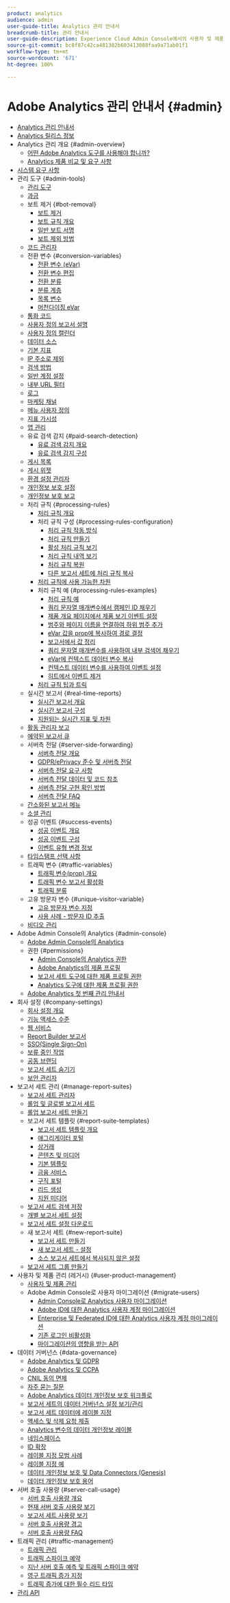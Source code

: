 ```yaml
---
product: analytics
audience: admin
user-guide-title: Analytics 관리 안내서
breadcrumb-title: 관리 안내서
user-guide-description: Experience Cloud Admin Console에서의 사용자 및 제품 관리, 보고서 세트 구성 등과 같은 Analytics 관리 작업에 대해 알아봅니다.
source-git-commit: bc8f87c42ca481382b603413088faa9a71ab01f1
workflow-type: tm+mt
source-wordcount: '671'
ht-degree: 100%

---
```



# Adobe Analytics 관리 안내서 {#admin}

+ [Analytics 관리 안내서](home.md)
+ [Analytics 릴리스 정보](https://experienceleague.adobe.com/docs/analytics/release-notes/latest.html?lang=ko-KR)
+ Analytics 관리 개요 {#admin-overview}
   + [어떤 Adobe Analytics 도구를 사용해야 합니까?](c-analytics-product-comparison/which-analytics-tool.md)
   + [Analytics 제품 비교 및 요구 사항](c-analytics-product-comparison/analytics-product-comparison.md)
+ [시스템 요구 사항](sys-reqs.md)
+ 관리 도구 {#admin-tools}
   + [관리 도구](admin/c-admin-tools.md)
   + [과금](admin/billing-admin.md)
   + 보트 제거 {#bot-removal}
      + [보트 제거](admin/bot-removal/bot-removal.md)
      + [보트 규칙 개요](admin/bot-removal/bot-rules.md)
      + [일반 보트 서명](admin/bot-removal/bot-signatures.md)
      + [보트 제외 방법](admin/bot-removal/bot-exclusion-methods.md)
   + [코드 관리자](admin/code-manager-admin.md)
   + 전환 변수 {#conversion-variables}
      + [전환 변수 (eVar)](admin/conversion-var-admin/conversion-var-admin.md)
      + [전환 변수 편집](admin/conversion-var-admin/t-conversion-variables-admin.md)
      + [전환 분류](admin/conversion-var-admin/conversion-classifications.md)
      + [분류 계층](admin/conversion-var-admin/classification-hierarchies.md)
      + [목록 변수](admin/conversion-var-admin/list-var-admin.md)
      + [머천다이징 eVar](admin/conversion-var-admin/merchandising-evars.md)
   + [통화 코드](admin/currency.md)
   + [사용자 정의 보고서 설명](admin/custom-desc-admin.md)
   + [사용자 정의 캘린더](admin/custom-calendar.md)
   + [데이터 소스](admin/data-sources.md)
   + [기본 지표](admin/default-metrics.md)
   + [IP 주소로 제외](admin/exclude-ip.md)
   + [검색 방법](admin/finding-methods.md)
   + [일반 계정 설정](admin/general-acct-settings-admin.md)
   + [내부 URL 필터](admin/internal-url-filter-admin.md)
   + [로그](admin/logs.md)
   + [마케팅 채널](admin/marketing-channels-admin.md)
   + [메뉴 사용자 정의](admin/customize-menus.md)
   + [지표 가시성](admin/metric-visibility.md)
   + [앱 관리](admin/mobile-management.md)
   + 유료 검색 감지 {#paid-search-detection}
      + [유료 검색 감지 개요](admin/paid-search-detection/paid-search-detection.md)
      + [유료 검색 감지 구성](admin/paid-search-detection/t-paid-search-detection.md)
   + [게시 목록](admin/publishing-list.md)
   + [게시 위젯](admin/publishing-widgets-admin.md)
   + [환경 설정 관리자](admin/preferences-manager.md)
   + [개인정보 보호 설정](admin/privacy-settings.md)
   + [개인정보 보호 보고](admin/privacy-reporting.md)
   + 처리 규칙 {#processing-rules}
      + [처리 규칙 개요](admin/c-processing-rules/processing-rules.md)
      + 처리 규칙 구성 {#processing-rules-configuration}
         + [처리 규칙 작동 방식](admin/c-processing-rules/c-processing-rules-configuration/processing-rules-about.md)
         + [처리 규칙 만들기](admin/c-processing-rules/c-processing-rules-configuration/t-processing-rules.md)
         + [활성 처리 규칙 보기](admin/c-processing-rules/c-processing-rules-configuration/t-processing-rules-view.md)
         + [처리 규칙 내역 보기](admin/c-processing-rules/c-processing-rules-configuration/t-processing-rule-view-history.md)
         + [처리 규칙 복원](admin/c-processing-rules/c-processing-rules-configuration/t-processing-rules-restore.md)
         + [다른 보고서 세트에 처리 규칙 복사](admin/c-processing-rules/c-processing-rules-configuration/t-processing-rules-copy-to-rs.md)
      + [처리 규칙에 사용 가능한 차원](admin/c-processing-rules/processing-rule-dimensions.md)
      + 처리 규칙 예 {#processing-rules-examples}
         + [처리 규칙 예](admin/c-processing-rules/processing-rules-examples/processing-rules-examples.md)
         + [쿼리 문자열 매개변수에서 캠페인 ID 채우기](admin/c-processing-rules/processing-rules-examples/processing-rules-populate-campaign-id.md)
         + [제품 개요 페이지에서 제품 보기 이벤트 설정](admin/c-processing-rules/processing-rules-examples/setting-the-product-view-event.md)
         + [범주와 페이지 이름을 연결하여 하위 범주 추가](admin/c-processing-rules/processing-rules-examples/subcategory-concatenating.md)
         + [eVar 값을 prop에 복사하여 경로 결정](admin/c-processing-rules/processing-rules-examples/processing-rules-determining-path.md)
         + [보고서에서 값 정리](admin/c-processing-rules/processing-rules-examples/clean-up-values-in-a-report.md)
         + [쿼리 문자열 매개변수를 사용하여 내부 검색어 채우기](admin/c-processing-rules/processing-rules-examples/processing-rules-populating-internal-search.md)
         + [eVar에 컨텍스트 데이터 변수 복사](admin/c-processing-rules/processing-rules-examples/processing-rules-copy-context-data.md)
         + [컨텍스트 데이터 변수를 사용하여 이벤트 설정](admin/c-processing-rules/processing-rules-examples/processing-rules-copy-context-data-event.md)
         + [히트에서 이벤트 제거](admin/c-processing-rules/processing-rules-examples/processing-rules-remove-event.md)
      + [처리 규칙 팁과 트릭](admin/c-processing-rules/processing-rules-tips.md)
   + 실시간 보고서 {#real-time-reports}
      + [실시간 보고서 개요](admin/realtime/realtime.md)
      + [실시간 보고서 구성](admin/realtime/t-realtime-admin.md)
      + [지원되는 실시간 지표 및 차원](admin/realtime/realtime-metrics.md)
   + [활동 관리자 보고](admin/reporting-activity.md)
   + [예약된 보고서 큐](admin/scheduled-reports-admin.md)
   + 서버측 전달 {#server-side-forwarding}
      + [서버측 전달 개요](admin/c-server-side-forwarding/ssf.md)
      + [GDPR/ePrivacy 준수 및 서버측 전달](admin/c-server-side-forwarding/ssf-gdpr.md)
      + [서버측 전달 요구 사항](admin/c-server-side-forwarding/ssf-requirements.md)
      + [서버측 전달 데이터 및 코드 참조](admin/c-server-side-forwarding/ssf-reference.md)
      + [서버측 전달 구현 확인 방법](admin/c-server-side-forwarding/ssf-verify.md)
      + [서버측 전달 FAQ](admin/c-server-side-forwarding/ssf-faq.md)
   + [간소화된 보고서 메뉴](admin/t-simplified-menu.md)
   + [소셜 관리](admin/social-management.md)
   + 성공 이벤트 {#success-events}
      + [성공 이벤트 개요](admin/c-success-events/success-event.md)
      + [성공 이벤트 구성](admin/c-success-events/t-success-events.md)
      + [이벤트 유형 변경 정보](admin/c-success-events/event-type.md)
   + [타임스탬프 선택 사항](admin/timestamp-optional.md)
   + 트래픽 변수 {#traffic-variables}
      + [트래픽 변수(prop) 개요](admin/c-traffic-variables/traffic-var.md)
      + [트래픽 변수 보고서 활성화](admin/c-traffic-variables/t-traffic-variable.md)
      + [트래픽 분류](admin/c-traffic-variables/traffic-classifications.md)
   + 고유 방문자 변수 {#unique-visitor-variable}
      + [고유 방문자 변수 지정](admin/unique-visitor-variable-admin/t-unique-visitor-variable.md)
      + [사용 사례 - 방문자 ID 추출](admin/unique-visitor-variable-admin/extract-visitorids-usecase.md)
   + [비디오 관리](admin/video-management.md)
+ Adobe Admin Console의 Analytics {#admin-console}
   + [Adobe Admin Console의 Analytics](admin-console/home.md)
   + 권한 {#permissions}
      + [Admin Console의 Analytics 권한](admin-console/permissions/summary-tables.md)
      + [Adobe Analytics의 제품 프로필](admin-console/permissions/product-profile.md)
      + [보고서 세트 도구에 대한 제품 프로필 권한](admin-console/permissions/report-suite-tools.md)
      + [Analytics 도구에 대한 제품 프로필 권한](admin-console/permissions/analytics-tools.md)
   + [Adobe Analytics 첫 번째 관리 안내서](admin-console/first-admin-guide.md)
+ 회사 설정 {#company-settings}
   + [회사 설정 개요](company/c-company-settings.md)
   + [기능 액세스 수준](company/feature-access-levels.md)
   + [웹 서비스](company/web-services-admin.md)
   + [Report Builder 보고서](company/report-builder-reports-admin.md)
   + [SSO(Single Sign-On)](company/single-signon-admin.md)
   + [보류 중인 작업](company/pending-actions-admin.md)
   + [공동 브랜딩](company/co-branding-admin.md)
   + [보고서 세트 숨기기](company/c-hide-report-suites.md)
   + [보안 관리자](company/security-manager.md)
+ 보고서 세트 관리 {#manage-report-suites}
   + [보고서 세트 관리자](c-manage-report-suites/report-suites-admin.md)
   + [롤업 및 글로벌 보고서 세트](c-manage-report-suites/rollup-report-suite.md)
   + [롤업 보고서 세트 만들기](c-manage-report-suites/t-rollups.md)
   + 보고서 세트 템플릿 {#report-suite-templates}
      + [보고서 세트 템플릿 개요](c-manage-report-suites/c-report-suite-templates/report-suite-templates.md)
      + [애그리게이터 포털](c-manage-report-suites/c-report-suite-templates/aggregator-portal.md)
      + [상거래](c-manage-report-suites/c-report-suite-templates/commerce-admin.md)
      + [콘텐츠 및 미디어](c-manage-report-suites/c-report-suite-templates/content-media.md)
      + [기본 템플릿](c-manage-report-suites/c-report-suite-templates/default-rs-template.md)
      + [금융 서비스](c-manage-report-suites/c-report-suite-templates/financial-services.md)
      + [구직 포털](c-manage-report-suites/c-report-suite-templates/job-portal.md)
      + [리드 생성](c-manage-report-suites/c-report-suite-templates/lead-generation.md)
      + [지원 미디어](c-manage-report-suites/c-report-suite-templates/support-media.md)
   + [보고서 세트 검색 저장](c-manage-report-suites/t-report-suite-saved-search.md)
   + [개별 보고서 세트 설정](c-manage-report-suites/individual-rs-settings.md)
   + [보고서 세트 설정 다운로드](c-manage-report-suites/t-download-rs-settings.md)
   + 새 보고서 세트 {#new-report-suite}
      + [보고서 세트 만들기](c-manage-report-suites/c-new-report-suite/t-create-a-report-suite.md)
      + [새 보고서 세트 - 설정](c-manage-report-suites/c-new-report-suite/new-report-suite.md)
      + [소스 보고서 세트에서 복사되지 않은 설정](c-manage-report-suites/c-new-report-suite/settings-not-copied-from-rs.md)
   + [보고서 세트 그룹 만들기](c-manage-report-suites/t-create-rs-group.md)
+ 사용자 및 제품 관리 (레거시) {#user-product-management}
   + [사용자 및 제품 관리](user-management2/user-management.md)
   + Adobe Admin Console로 사용자 마이그레이션 {#migrate-users}
      + [Admin Console로 Analytics 사용자 마이그레이션](user-management2/user-migration/c-migration-tool.md)
      + [Adobe ID에 대한 Analytics 사용자 계정 마이그레이션](user-management2/user-migration/t-migrate-users.md)
      + [Enterprise 및 Federated ID에 대한 Analytics 사용자 계정 마이그레이션](user-management2/user-migration/migrate-enterprise.md)
      + [기존 로그인 비활성화](user-management2/user-migration/t-disable-legacy-login.md)
      + [마이그레이션의 영향을 받는 API](user-management2/user-migration/developer.md)
+ 데이터 거버넌스 {#data-governance}
   + [Adobe Analytics 및 GDPR](c-data-governance/an-gdpr-overview.md)
   + [Adobe Analytics 및 CCPA](c-data-governance/an-ccpa-overview.md)
   + [CNIL 동의 면제](c-data-governance/cnil-consent-exemption.md)
   + [자주 묻는 질문](c-data-governance/gdpr-faq.md)
   + [Adobe Analytics 데이터 개인정보 보호 워크플로](c-data-governance/an-gdpr-workflow.md)
   + [보고서 세트의 데이터 거버넌스 설정 보기/관리](c-data-governance/gdpr-view-settings.md)
   + [보고서 세트 데이터에 레이블 지정](c-data-governance/gdpr-setup-reportsuite.md)
   + [액세스 및 삭제 요청 제출](c-data-governance/gdpr-submit-access-delete.md)
   + [Analytics 변수의 데이터 개인정보 레이블](c-data-governance/gdpr-labels.md)
   + [네임스페이스](c-data-governance/gdpr-namespaces.md)
   + [ID 확장](c-data-governance/gdpr-id-expansion.md)
   + [레이블 지정 모범 사례](c-data-governance/gdpr-analytics-ids.md)
   + [레이블 지정 예](c-data-governance/gdpr-labeling-example.md)
   + [데이터 개인정보 보호 및 Data Connectors (Genesis)](c-data-governance/data-connectors-gdpr.md)
   + [데이터 개인정보 보호 용어](c-data-governance/gdpr-terminology.md)
+ 서버 호출 사용량 {#server-call-usage}
   + [서버 호출 사용량 개요](c-server-call-usage/overage-overview.md)
   + [현재 서버 호출 사용량 보기](c-server-call-usage/server-call-usage-dashboard.md)
   + [보고서 세트 사용량 보기](c-server-call-usage/report-suite-usage.md)
   + [서버 호출 사용량 경고](c-server-call-usage/scu-alerts.md)
   + [서버 호출 사용량 FAQ](c-server-call-usage/overage-faq.md)
+ 트래픽 관리 {#traffic-management}
   + [트래픽 관리](c-traffic-management/traffic-management.md)
   + [트래픽 스파이크 예약](c-traffic-management/t-traffic-schedule-spike.md)
   + [지난 서버 호출 예측 및 트래픽 스파이크 예약](c-traffic-management/traffic-spike-estimate-past-server-calls.md)
   + [영구 트래픽 증가 지정](c-traffic-management/t-traffic-permanent.md)
   + [트래픽 증가에 대한 필수 리드 타임](c-traffic-management/traffic-lead-time.md)
+ [관리 API](c-admin-api/c-admin-api.md)
